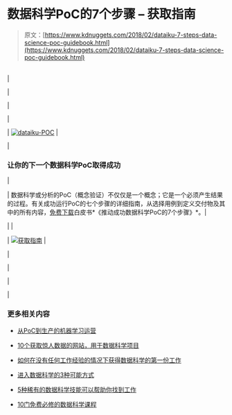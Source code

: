 # 数据科学PoC的7个步骤 – 获取指南

> 原文：[https://www.kdnuggets.com/2018/02/dataiku-7-steps-data-science-poc-guidebook.html](https://www.kdnuggets.com/2018/02/dataiku-7-steps-data-science-poc-guidebook.html)

|  |
| --- |

|

&#124;

&#124;

&#124;

&#124; [![dataiku-POC](../Images/b17a6c202c6daefa2ba4a2e349af2dfd.png)](https://pages.dataiku.com/data-science-poc-1?utm_campaign=Data%20Science%20POC&utm_source=kdnuggets-eblast&utm_medium=POC) &#124;

&#124;

### 让你的下一个数据科学PoC取得成功

&#124;

&#124; 数据科学或分析的PoC（概念验证）不仅仅是一个概念；它是一个必须产生结果的过程。有关成功运行PoC的七个步骤的详细指南，从选择用例到定义交付物及其中的所有内容，[免费下载](https://pages.dataiku.com/data-science-poc-1?utm_campaign=Data%20Science%20POC&utm_source=kdnuggets-eblast&utm_medium=POC)白皮书*《推动成功数据科学PoC的7个步骤》*。&#124;

&#124;  &#124;

&#124; [![获取指南](../Images/4140367801bc98cff24e4a56af80dd3d.png)](https://pages.dataiku.com/data-science-poc-1?utm_campaign=Data%20Science%20POC&utm_source=kdnuggets-eblast&utm_medium=POC) &#124;

&#124;

&#124;

&#124;

|

### 更多相关内容

+   [从PoC到生产的机器学习运营](https://www.kdnuggets.com/2022/05/operationalizing-machine-learning-poc-production.html)

+   [10个获取惊人数据的网站，用于数据科学项目](https://www.kdnuggets.com/2023/04/10-websites-get-amazing-data-data-science-projects.html)

+   [如何在没有任何工作经验的情况下获得数据科学的第一份工作](https://www.kdnuggets.com/2021/02/first-job-data-science-without-work-experience.html)

+   [进入数据科学的3种可能方式](https://www.kdnuggets.com/2022/03/3-possible-ways-get-data-science.html)

+   [5种稀有的数据科学技能可以帮助你找到工作](https://www.kdnuggets.com/5-rare-data-science-skills-that-can-help-you-get-employed)

+   [10门免费必修的数据科学课程](https://www.kdnuggets.com/10-free-must-take-data-science-courses-to-get-started)
